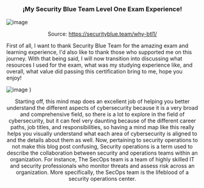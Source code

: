 <div align="center">
  
### ¡My Security Blue Team Level One Exam Experience!

</div>

![image](https://github.com/enleak/enleak.github.io/assets/55566953/2ca07c97-64fb-4a8d-8c20-e4fb17b8e881)

<div align="center">
  
Source: https://securityblue.team/why-btl1/
</div>

First of all, I want to thank Security Blue Team for the  amazing exam and learning experience, I'd also like to thank those who supported me on this journey. With that being said, I will now transition into discussing what resources I used for the exam, what was my studying experience like, and overall, what value did passing this certification bring to me, hope you enjoy!

</div>

![image](https://github.com/enleak/enleak.github.io/assets/55566953/4f0ca81f-1959-42d4-bfe4-b7c01d40c733)
)

<div align="center">

Starting off, this mind map does an excellent job of helping you better understand the different aspects of cybersecurity because it is a very broad and comprehensive field, so there is a lot to explore in the field of cybersecurity, but it can feel very daunting because of the different career paths, job titles, and responsibilities, so having a mind map like this really helps you visually understand what each area of cybersecurity is aligned to and the details about them as well. Now, pertaining to security operations to not make this blog post confusing, Security operations is a term used to describe the collaboration between security and operations teams within an organization. For instance, The SecOps team is a team of highly skilled IT and security professionals who monitor threats and assess risk across an organization. More specifically, the SecOps team is the lifeblood of a security operations center.
